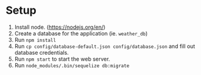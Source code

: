 
# Setup
1. Install node. (https://nodejs.org/en/)
2. Create a database for the application (ie. `weather_db`)
3. Run `npm install`
4. Run `cp config/database-default.json config/database.json` and fill out database credentials.
5. Run `npm start` to start the web server.
6. Run `node_modules/.bin/sequelize db:migrate`